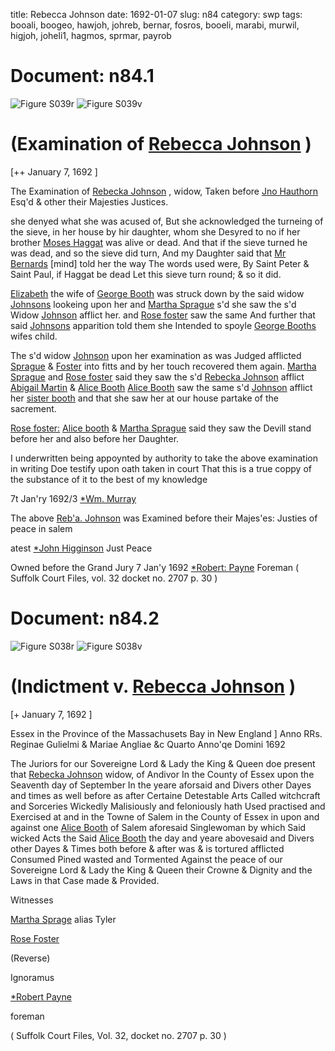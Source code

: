 title: Rebecca Johnson
date: 1692-01-07
slug: n84
category: swp
tags: booali, boogeo, hawjoh, johreb, bernar, fosros, booeli, marabi, murwil, higjoh, joheli1, hagmos, sprmar, payrob




# Document: n84.1

![Figure S039r](/assets/thumb/S039r.jpg)
![Figure S039v](/assets/thumb/S039v.jpg)

# (Examination of [Rebecca Johnson](/tag/johreb.html) )

[++ January 7, 1692 ]

The Examination of [Rebecka Johnson](/tag/johreb.html) , widow, Taken before [Jno Hauthorn](/tag/hawjoh.html) Esq'd & other their Majesties Justices.

she denyed what she was acused of, But she acknowledged the turneing of the sieve, in her house by hir daughter, whom she Desyred to no if her brother [Moses Haggat](/tag/hagmos.html) was alive or dead. And that if the sieve turned he was dead, and so the sieve did turn, And my Daughter said that [Mr Bernards](/tag/bernar.html) [mind] told her the way The words used were, By Saint Peter & Saint Paul, if Haggat be dead Let this sieve turn round; & so it did.

[Elizabeth](/tag/booeli.html) the wife of [George Booth](/tag/boogeo.html) was struck down by the said widow [Johnsons](/tag/joheli1.html) lookeing upon her and [Martha Sprague](/tag/sprmar.html) s'd she saw the s'd Widow [Johnson](/tag/joheli1.html) afflict her. and [Rose foster](/tag/fosros.html) saw the same And further that said [Johnsons](/tag/joheli1.html) apparition told them she Intended to spoyle [George Booths](/tag/boogeo.html) wifes child.

The s'd widow [Johnson](/tag/joheli1.html) upon her examination as was Judged afflicted [Sprague](/tag/sprmar.html) & [Foster](/tag/fosros.html) into fitts and by her touch recovered them again. [Martha Sprague](/tag/sprmar.html) and [Rose foster](/tag/fosros.html) said they saw the s'd [Rebecka Johnson](/tag/johreb.html) afflict [Abigail Martin](/tag/marabi.html) & [Alice Booth](/tag/booali.html) [Alice Booth](/tag/booali.html) saw the same s'd [Johnson](/tag/johreb.html) afflict her [sister booth](/tag/booeli.html) and that she saw her at our house partake of the sacrement.

[Rose foster:](/tag/fosros.html) [Alice booth](/tag/booali.html) & [Martha Sprague](/tag/sprmar.html) said they saw the Devill stand before her and also before her Daughter.

I underwritten being appoynted by authority to take the above examination in writing Doe testify upon oath taken in court That this is a true coppy of the substance of it to the best of my knowledge 

7t Jan'ry 1692/3 [*Wm. Murray](/tag/murwil.html)

 

The above [Reb'a. Johnson](/tag/johreb.html) was Examined before their Majes'es: Justies of peace in salem

atest [*John Higginson](/tag/higjoh.html) Just Peace

Owned before the Grand Jury 
7 Jan'y 1692  [*Robert: Payne](/tag/payrob.html) Foreman ( Suffolk Court Files, vol. 32 docket no. 2707 p. 30 )

# Document: n84.2

![Figure S038r](/assets/thumb/S038r.jpg)
![Figure S038v](/assets/thumb/S038v.jpg)

# (Indictment v. [Rebecca Johnson](/tag/johreb.html) )

[+ January 7, 1692 ]

Essex in the Province of the Massachusets Bay in New England ] Anno RRs. Reginae Gulielmi & Mariae Angliae &c Quarto Anno'qe Domini 1692

The Juriors for our Sovereigne Lord & Lady the King & Queen doe present that [Rebecka Johnson](/tag/johreb.html) widow, of Andivor In the County of Essex upon the Seaventh day of September In the yeare aforsaid and Divers other Dayes and times as well before as after Certaine Detestable Arts Called witchcraft and Sorceries Wickedly Malisiously and feloniously hath Used practised and Exercised at and in the Towne of Salem in the County of Essex in upon and against one [Alice Booth](/tag/booali.html) of Salem aforesaid Singlewoman by which Said wicked Acts the Said [Alice Booth](/tag/booali.html) the day and yeare abovesaid and Divers other Dayes & Times both before & after was & is tortured afflicted Consumed Pined wasted and Tormented Against the peace of our Sovereigne Lord & Lady the King & Queen their Crowne & Dignity and the Laws in that Case made & Provided.

Witnesses 

[Martha Sprage](/tag/sprmar.html) alias Tyler

[Rose Foster](/tag/fosros.html)

(Reverse) 

Ignoramus 

[*Robert Payne](/tag/payrob.html)

foreman 

( Suffolk Court Files, Vol. 32, docket no. 2707 p. 30 )
